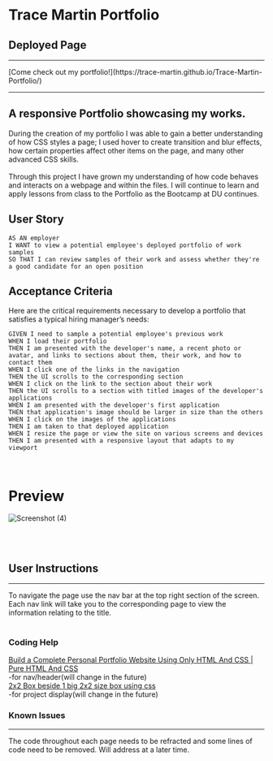 # Trace Martin Portfolio

## Deployed Page
<hr>
[Come check out my portfolio!](https://trace-martin.github.io/Trace-Martin-Portfolio/)
<hr>

## A responsive Portfolio showcasing my works.

During the creation of my portfolio I was able to gain a better understanding of how CSS styles a page; I used hover to create transition and blur effects, how certain properties affect other items on the page, and many other advanced CSS skills.<br><br>
Through this project I have grown my understanding of how code behaves and interacts on a webpage and within the files. I will continue to learn and apply lessons from class to the Portfolio as the Bootcamp at DU continues.
<br>
## User Story

```
AS AN employer
I WANT to view a potential employee's deployed portfolio of work samples
SO THAT I can review samples of their work and assess whether they're a good candidate for an open position
```


## Acceptance Criteria

Here are the critical requirements necessary to develop a portfolio that satisfies a typical hiring manager’s needs:

```
GIVEN I need to sample a potential employee's previous work
WHEN I load their portfolio
THEN I am presented with the developer's name, a recent photo or avatar, and links to sections about them, their work, and how to contact them
WHEN I click one of the links in the navigation
THEN the UI scrolls to the corresponding section
WHEN I click on the link to the section about their work
THEN the UI scrolls to a section with titled images of the developer's applications
WHEN I am presented with the developer's first application
THEN that application's image should be larger in size than the others
WHEN I click on the images of the applications
THEN I am taken to that deployed application
WHEN I resize the page or view the site on various screens and devices
THEN I am presented with a responsive layout that adapts to my viewport
```
<br>

# Preview

![Screenshot (4)](https://user-images.githubusercontent.com/123417800/223345690-444db926-3a59-4597-bf4a-f138243f6d2f.png)

<br><br>
## User Instructions
<hr>
To navigate the page use the nav bar at the top right section of the screen. Each nav link will take you to the corresponding page to view the information relating to the title.<br> 
<br>

### Coding Help
[Build a Complete Personal Portfolio Website Using Only HTML And CSS | Pure HTML And CSS](https://www.youtube.com/watch?v=lgeoAUvoRJU) <br>
-for nav/header(will change in the future)<br>
[2x2 Box beside 1 big 2x2 size box using css](https://stackoverflow.com/questions/43626022/2x2-box-beside-1-big-2x2-size-box-using-css) <br>
-for project display(will change in the future)<br>

### Known Issues
<hr>
The code throughout each page needs to be refracted and some lines of code need to be removed. Will address at a later time.
